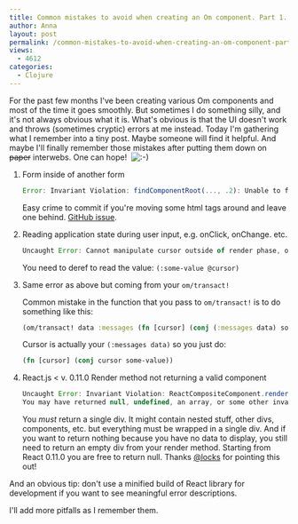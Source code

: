 ```yaml
---
title: Common mistakes to avoid when creating an Om component. Part 1.
author: Anna
layout: post
permalink: /common-mistakes-to-avoid-when-creating-an-om-component-part-1/
views:
  - 4612
categories:
  - Clojure
---
```

For the past few months I've been creating various Om components and most of the time it goes smoothly. But sometimes I do something silly, and it's not always obvious what it is. What's obvious is that the UI doesn't work and throws (sometimes cryptic) errors at me instead. Today I'm gathering what I remember into a tiny post. Maybe someone will find it helpful. And maybe I'll finally remember those mistakes after putting them down on <del>paper</del> interwebs. One can hope!  <img src="http://annapawlicka.com/wp-includes/images/smilies/icon_smile.gif" alt=":-)" class="wp-smiley" />

1. Form inside of another form

    ```JavaScript
    Error: Invariant Violation: findComponentRoot(..., .2): Unable to find element. This probably means the DOM was unexpectedly mutated (e.g., by the browser), usually due to forgetting a <tbody> when using tables or nesting <p> or <a> tags. Try inspecting the child nodes of the element with React ID
    ```
    
    Easy crime to commit if you're moving some html tags around and leave one behind. [GitHub issue](https://github.com/facebook/react/issues/1665).
      
2. Reading application state during user input, e.g. onClick, onChange. etc.

    ```JavaScript
    Uncaught Error: Cannot manipulate cursor outside of render phase, only om.core/transact!, om.core/update!, and cljs.core/deref operations allowed.
    ```
   
    You need to deref to read the value: `(:some-value @cursor)`
          
3. Same error as above but coming from your `om/transact!`

    Common mistake in the function that you pass to `om/transact!` is to do something like this:
    
    ```clojure
    (om/transact! data :messages (fn [cursor] (conj (:messages data) some-value))
    ```
    
    Cursor is actually your `(:messages data)` so you just do:
    
    ```clojure
    (fn [cursor] (conj cursor some-value))
    ```
4. React.js < v. 0.11.0 Render method not returning a valid component

    ```JavaScript
    Uncaught Error: Invariant Violation: ReactCompositeComponent.render(): A valid ReactComponent must be returned. 
    You may have returned null, undefined, an array, or some other invalid object.
    ```
    You *must* return a single div. It might contain nested stuff, other divs, components, etc. but everything must be wrapped in a single div.
    And if you want to return nothing because you have no data to display, you still need to return an empty div from your render method.
    Starting from React 0.11.0 you are free to return null. Thanks <a href="https://twitter.com/locks">@locks</a> for pointing this out!</li> </ol>
              

 And an obvious tip: don't use a minified build of React library for development if you want to see meaningful error descriptions.
 
 I'll add more pitfalls as I remember them.
